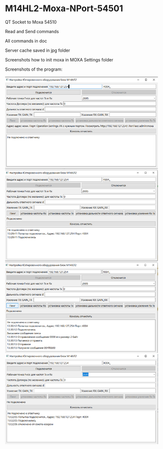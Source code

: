 # M14HL2-Moxa-NPort-54501

QT Socket to Moxa 54510

Read and Send commands

All commands in doc

Server cache saved in jpg folder

Screenshots how to init moxa in MOXA Settings folder

Screenshots of the program:

![1](.//images//1.png)
![1](.//images//2.png)
![1](.//images//3.png)
![1](.//images//4.png)
